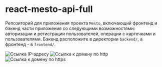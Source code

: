 # react-mesto-api-full
Репозиторий для приложения проекта `Mesto`, включающий фронтенд и бэкенд части приложения со следующими возможностями: авторизации и регистрации пользователей, операции с карточками и пользователями. Бэкенд расположите в директории `backend/`, а фронтенд - в `frontend/`. 
  
![Ссылка IP-адресу](https://62.84.117.101)
![Ссылка к домену по http](http://mesto.nomoredomains.sbs)
![Ссылка к домену по https](https://mesto.nomoredomains.sbs)
